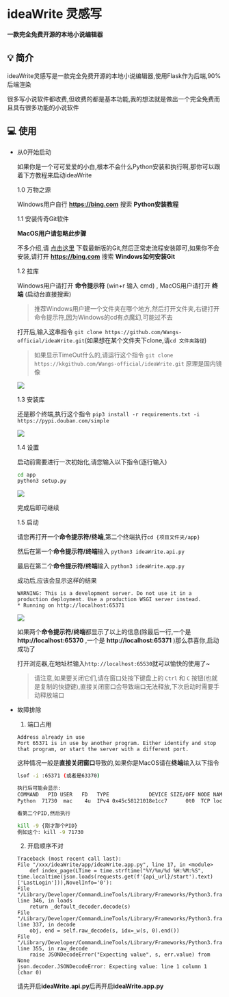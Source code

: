 # ideaWrite 灵感写
**一款完全免费开源的本地小说编辑器**

## 💡 简介

ideaWrite灵感写是一款完全免费开源的本地小说编辑器,使用Flask作为后端,90%后端渲染

很多写小说软件都收费,但收费的都是基本功能,我的想法就是做出一个完全免费而且具有很多功能的小说软件

## 💻 使用

- 从0开始启动

    如果你是一个可可爱爱的小白,根本不会什么Python安装和执行啊,那你可以跟着下方教程来启动ideaWrite

    1.0 万物之源

    Windows用户自行 **https://bing.com** 搜索 **Python安装教程**


    1.1 安装传奇Git软件

    **MacOS用户请忽略此步骤**

    不多介绍,请 [点击这里](https://github.com/git-for-windows/git/releases/download/v2.45.1.windows.1/Git-2.45.1-64-bit.exe) 下载最新版的Git,然后正常走流程安装即可,如果你不会安装,请打开 **https://bing.com** 搜索 **Windows如何安装Git**

    1.2 拉库

    Windows用户请打开 **命令提示符** (win+r 输入 cmd) , MacOS用户请打开 **终端** (启动台直接搜索)

    > 推荐Windows用户建一个文件夹在哪个地方,然后打开文件夹,右键打开命令提示符,因为Windows的cd有点魔幻,可能过不去

    打开后,输入这串指令 `git clone https://github.com/Wangs-official/ideaWrite.git`(如果想在某个文件夹下clone,请`cd 文件夹路径`)

    > 如果显示TimeOut什么的,请运行这个指令 `git clone https://kkgithub.com/Wangs-official/ideaWrite.git` 原理是国内镜像

    ![](https://s3.bmp.ovh/imgs/2024/05/28/7b8fb32a608af02e.png)

    1.3 安装库
    
    还是那个终端,执行这个指令 `pip3 install -r requirements.txt -i https://pypi.douban.com/simple`

    ![](https://s3.bmp.ovh/imgs/2024/05/29/c4f4a63e8536b154.png)

    1.4 设置

    启动前需要进行一次初始化,请您输入以下指令(逐行输入)

    ```bash
    cd app
    python3 setup.py
    ```

    ![](https://s3.bmp.ovh/imgs/2024/05/29/51f7369092d38f35.png)

    完成后即可继续

    1.5 启动

    请您再打开一个**命令提示符/终端**,第二个终端执行`cd {项目文件夹/app}`

    然后在第一个**命令提示符/终端**输入 `python3 ideaWrite.api.py`

    最后在第二个**命令提示符/终端**输入 `python3 ideaWrite.app.py`

    成功后,应该会显示这样的结果

    ```
    WARNING: This is a development server. Do not use it in a production deployment. Use a production WSGI server instead.
    * Running on http://localhost:65371
    ```

    ![](https://s3.bmp.ovh/imgs/2024/05/29/44a346b02ba825ab.png)

    如果两个**命令提示符/终端**都显示了以上的信息(除最后一行,一个是 **http://localhost:65370** ,一个是 **http://localhost:65371** )那么恭喜你,启动成功了

    打开浏览器,在地址栏输入`http://localhost:65530`就可以愉快的使用了~

    > 请注意,如果要关闭它们,请在窗口处按下键盘上的 `Ctrl` 和  `C` 按钮(也就是复制的快捷键),直接关闭窗口会导致端口无法释放,下次启动时需要手动释放端口

- 故障排除

    1. 端口占用

    ```
    Address already in use
    Port 65371 is in use by another program. Either identify and stop that program, or start the server with a different port.
    ```

    这种情况一般是**直接关闭窗口**导致的,如果你是MacOS请在**终端**输入以下指令

    ```bash
    lsof -i :65371 (或者是63370)

    执行后可能会显示:
    COMMAND   PID USER   FD   TYPE             DEVICE SIZE/OFF NODE NAME
    Python  71730  mac    4u  IPv4 0x45c58121018e1cc7      0t0  TCP localhost:65371 (LISTEN)

    看第二个PID,然后执行

    kill -9 {刚才那个PID}
    例如这个: kill -9 71730
    ```

    2. 开启顺序不对

    ```
    Traceback (most recent call last):
    File "/xxx/ideaWrite/app/ideaWrite.app.py", line 17, in <module>
        def index_page(LTime = time.strftime("%Y/%m/%d %H:%M:%S", time.localtime(json.loads(requests.get(f'{api_url}/start').text)['LastLogin'])),NovelInfo='0'):
    File "/Library/Developer/CommandLineTools/Library/Frameworks/Python3.framework/Versions/3.9/lib/python3.9/json/__init__.py", line 346, in loads
        return _default_decoder.decode(s)
    File "/Library/Developer/CommandLineTools/Library/Frameworks/Python3.framework/Versions/3.9/lib/python3.9/json/decoder.py", line 337, in decode
        obj, end = self.raw_decode(s, idx=_w(s, 0).end())
    File "/Library/Developer/CommandLineTools/Library/Frameworks/Python3.framework/Versions/3.9/lib/python3.9/json/decoder.py", line 355, in raw_decode
        raise JSONDecodeError("Expecting value", s, err.value) from None
    json.decoder.JSONDecodeError: Expecting value: line 1 column 1 (char 0)
    ```

    请先开启**ideaWrite.api.py**后再开启**ideaWrite.app.py**

    

    

        

    

    





    
